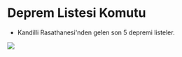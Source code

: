 # Deprem Listesi Komutu
- Kandilli Rasathanesi'nden gelen son 5 depremi listeler.

<img src="https://i.hizliresim.com/nd427h8.PNG">
